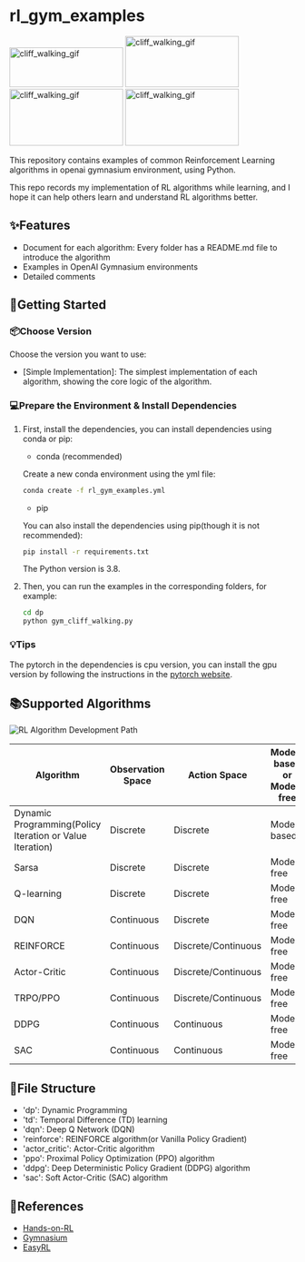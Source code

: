# rl_gym_examples

<img src="https://imgur.com/C7jhNYR.gif" width = "200" height = "70" alt="cliff_walking_gif"/>
<img src="https://imgur.com/s7uDhFJ.gif" width = "200" height = "90" alt="cliff_walking_gif"/>
<img src="https://imgur.com/Rf580ax.gif" width = "200" height = "100" alt="cliff_walking_gif"/>
<img src="https://imgur.com/QM8PfKs.gif" width = "200" height = "100" alt="cliff_walking_gif"/>

This repository contains examples of common Reinforcement Learning algorithms in openai gymnasium environment, using Python.

This repo records my implementation of RL algorithms while learning, and I hope it can help others learn and understand RL algorithms better.


## :sparkles:Features

- Document for each algorithm: Every folder has a README.md file to introduce the algorithm
- Examples in OpenAI Gymnasium environments
- Detailed comments

## :rocket:Getting Started

### :package:Choose Version

Choose the version you want to use:
- [Simple Implementation]: The simplest implementation of each algorithm, showing the core logic of the algorithm.

### :computer:Prepare the Environment & Install Dependencies

1. First, install the dependencies, you can install dependencies using conda or pip:
    - conda (recommended)

    Create a new conda environment using the yml file:
    ```Bash
    conda create -f rl_gym_examples.yml
    ```
    - pip

    You can also install the dependencies using pip(though it is not recommended):
    ```Bash
    pip install -r requirements.txt
    ```
    The Python version is 3.8.

2. Then, you can run the examples in the corresponding folders, for example:
    ```Bash
    cd dp
    python gym_cliff_walking.py
    ```

### :bulb:Tips

The pytorch in the dependencies is cpu version, you can install the gpu version by following the instructions in the [pytorch website](https://pytorch.org/get-started/locally/).

## :books:Supported Algorithms

![RL Algorithm Development Path](https://i.imgur.com/Szbxpri.png)

| Algorithm | Observation Space | Action Space | Model-based or Model-free | On-policy or Off-policy |
| --- | --- | --- | --- | --- |
| Dynamic Programming(Policy Iteration or Value Iteration) | Discrete | Discrete | Model-based | NA |
| Sarsa | Discrete | Discrete | Model-free | on-policy |
| Q-learning | Discrete | Discrete | Model-free | off-policy |
| DQN | Continuous | Discrete | Model-free | off-policy |
| REINFORCE | Continuous | Discrete/Continuous | Model-free | on-policy |
| Actor-Critic | Continuous | Discrete/Continuous | Model-free | on-policy |
| TRPO/PPO | Continuous | Discrete/Continuous | Model-free | on-policy |
| DDPG | Continuous | Continuous | Model-free | off-policy |
| SAC | Continuous | Continuous | Model-free | off-policy |

## :file_folder:File Structure

- 'dp':  Dynamic Programming
- 'td':  Temporal Difference (TD) learning
- 'dqn': Deep Q Network (DQN)
- 'reinforce': REINFORCE algorithm(or Vanilla Policy Gradient)
- 'actor_critic': Actor-Critic algorithm
- 'ppo': Proximal Policy Optimization (PPO) algorithm
- 'ddpg': Deep Deterministic Policy Gradient (DDPG) algorithm
- 'sac': Soft Actor-Critic (SAC) algorithm

## :memo:References

- [Hands-on-RL](https://github.com/boyu-ai/Hands-on-RL)
- [Gymnasium](https://gymnasium.farama.org/)
- [EasyRL](https://datawhalechina.github.io/easy-rl/#/)